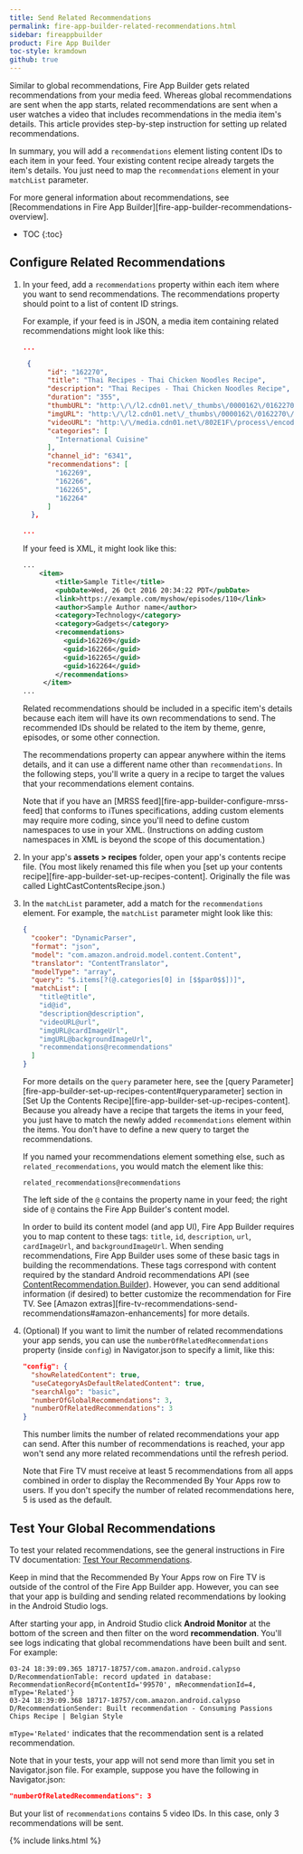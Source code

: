 ```yaml
---
title: Send Related Recommendations
permalink: fire-app-builder-related-recommendations.html
sidebar: fireappbuilder
product: Fire App Builder
toc-style: kramdown
github: true
---
```


Similar to global recommendations, Fire App Builder gets related recommendations from your media feed. Whereas global recommendations are sent when the app starts, related recommendations are sent when a user watches a video that includes recommendations in the media item's details. This article provides step-by-step instruction for setting up related recommendations.

In summary, you will add a `recommendations` element listing content IDs to each item in your feed. Your existing content recipe already targets the item's details. You just need to map the `recommendations` element in your `matchList` parameter.

For more general information about recommendations, see [Recommendations in Fire App Builder][fire-app-builder-recommendations-overview].

* TOC
{:toc}

## Configure Related Recommendations

1.  In your feed, add a `recommendations` property within each item where you want to send recommendations. The recommendations property should point to a list of content ID strings.

    For example, if your feed is in JSON, a media item containing related recommendations might look like this:

    ```json
    ...

     {
          "id": "162270",
          "title": "Thai Recipes - Thai Chicken Noodles Recipe",
          "description": "Thai Recipes - Thai Chicken Noodles Recipe",
          "duration": "355",
          "thumbURL": "http:\/\/l2.cdn01.net\/_thumbs\/0000162\/0162270\/0162270__015f.jpg",
          "imgURL": "http:\/\/l2.cdn01.net\/_thumbs\/0000162\/0162270\/0162270__015f.jpg",
          "videoURL": "http:\/\/media.cdn01.net\/802E1F\/process\/encoded\/video_1880k\/0000162\/0162270\/D8HFLX0AC.mp4?source=firetv&channel_id=6341",
          "categories": [
            "International Cuisine"
          ],
          "channel_id": "6341",
          "recommendations": [
            "162269",
            "162266",
            "162265",
            "162264"
          ]
      },

    ...
    ```

    If your feed is XML, it might look like this:

    ```xml
    ...
        <item>
            <title>Sample Title</title>
            <pubDate>Wed, 26 Oct 2016 20:34:22 PDT</pubDate>
            <link>https://example.com/myshow/episodes/110</link>
            <author>Sample Author name</author>
            <category>Technology</category>
            <category>Gadgets</category>
            <recommendations>
              <guid>162269</guid>
              <guid>162266</guid>
              <guid>162265</guid>
              <guid>162264</guid>
            </recommendations>
         </item>
    ...
    ```

    Related recommendations should be included in a specific item's details because each item will have its own recommendations to send. The recommended IDs should be related to the item by theme, genre, episodes, or some other connection.

    The recommendations property can appear anywhere within the items details, and it can use a different name other than `recommendations`. In the following steps, you'll write a query in a recipe to target the values that your recommendations element contains.

    Note that if you have an [MRSS feed][fire-app-builder-configure-mrss-feed] that conforms to iTunes specifications, adding custom elements may require more coding, since you'll need to define custom namespaces to use in your XML. (Instructions on adding custom namespaces in XML is beyond the scope of this documentation.)

2.  In your app's **assets > recipes** folder, open your app's contents recipe file. (You most likely renamed this file when you [set up your contents recipe][fire-app-builder-set-up-recipes-content]. Originally the file was called LightCastContentsRecipe.json.)
3.  In the `matchList` parameter, add a match for the `recommendations` element. For example, the `matchList` parameter might look like this:

    ```json
    {
      "cooker": "DynamicParser",
      "format": "json",
      "model": "com.amazon.android.model.content.Content",
      "translator": "ContentTranslator",
      "modelType": "array",
      "query": "$.items[?(@.categories[0] in [$$par0$$])]",
      "matchList": [
        "title@title",
        "id@id",
        "description@description",
        "videoURL@url",
        "imgURL@cardImageUrl",
        "imgURL@backgroundImageUrl",
        "recommendations@recommendations"
      ]
    }
    ```

    For more details on the `query` parameter here, see the [query Parameter][fire-app-builder-set-up-recipes-content#queryparameter] section in [Set Up the Contents Recipe][fire-app-builder-set-up-recipes-content]. Because you already have a recipe that targets the items in your feed, you just have to match the newly added `recommendations` element within the items. You don't have to define a new query to target the recommendations.

    If you named your recommendations element something else, such as `related_recommendations`, you would match the element like this:

    ```
    related_recommendations@recommendations
    ```

    The left side of the `@` contains the property name in your feed; the right side of `@` contains the Fire App Builder's content model.

    In order to build its content model (and app UI), Fire App Builder requires you to map content to these tags: `title`, `id`, `description`, `url`, `cardImageUrl`, and `backgroundImageUrl`. When sending recommendations, Fire App Builder uses some of these basic tags in building the recommendations. These tags correspond with content required by the standard Android recommendations API (see [ContentRecommendation.Builder](https://developer.android.com/reference/android/support/app/recommendation/ContentRecommendation.Builder.html)). However, you can send additional information (if desired) to better customize the recommendation for Fire TV. See [Amazon extras][fire-tv-recommendations-send-recommendations#amazon-enhancements] for more details.

4.  (Optional) If you want to limit the number of related recommendations your app sends, you can use the `numberOfRelatedRecommendations` property (inside `config`) in Navigator.json to specify a limit, like this:

    ```json
    "config": {
      "showRelatedContent": true,
      "useCategoryAsDefaultRelatedContent": true,
      "searchAlgo": "basic",
      "numberOfGlobalRecommendations": 3,
      "numberOfRelatedRecommendations": 3
    }
    ```

    This number limits the number of related recommendations your app can send. After this number of recommendations is reached, your app won't send any more related recommendations until the refresh period.

    Note that Fire TV must receive at least 5 recommendations from all apps combined in order to display the Recommended By Your Apps row to users. If you don't specify the number of related recommendations here, 5 is used as the default.

## Test Your Global Recommendations

To test your related recommendations, see the general instructions in Fire TV documentation: [Test Your Recommendations](fire-tv-recommendations-testing).

Keep in mind that the Recommended By Your Apps row on Fire TV is outside of the control of the Fire App Builder app. However, you can see that your app is building and sending related recommendations by looking in the Android Studio logs.

After starting your app, in Android Studio click **Android Monitor** at the bottom of the screen and then filter on the word **recommendation**. You'll see logs indicating that global recommendations have been built and sent. For example:

```
03-24 18:39:09.365 18717-18757/com.amazon.android.calypso D/RecommendationTable: record updated in database: RecommendationRecord{mContentId='99570', mRecommendationId=4, mType='Related'}
03-24 18:39:09.368 18717-18757/com.amazon.android.calypso D/RecommendationSender: Built recommendation - Consuming Passions Chips Recipe | Belgian Style
```

`mType='Related'` indicates that the recommendation sent is a related recommendation.

Note that in your tests, your app will not send more than limit you set in Navigator.json file. For example, suppose you have the following in Navigator.json:

```json
"numberOfRelatedRecommendations": 3
```

But your list of `recommendations` contains 5 video IDs. In this case, only 3 recommendations will be sent.

{% include links.html %}
